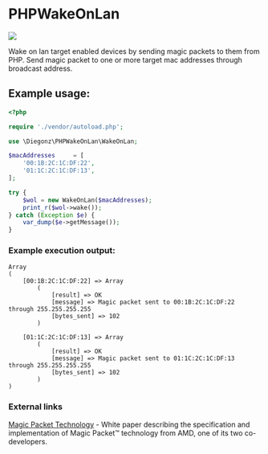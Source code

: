# PHPWakeOnLan

![](https://travis-ci.com/diegonz/PHPWakeOnLan.svg?branch=master)

Wake on lan target enabled devices by sending magic packets to them from PHP.
Send magic packet to one or more target mac addresses through broadcast address.

## Example usage:

```php
<?php

require './vendor/autoload.php';

use \Diegonz\PHPWakeOnLan\WakeOnLan;

$macAddresses     = [
    '00:1B:2C:1C:DF:22',
    '01:1C:2C:1C:DF:13',
];

try {
    $wol = new WakeOnLan($macAddresses);
    print_r($wol->wake());
} catch (Exception $e) {
    var_dump($e->getMessage());
}
```

### Example execution output:

```
Array
(
    [00:1B:2C:1C:DF:22] => Array
        (
            [result] => OK
            [message] => Magic packet sent to 00:1B:2C:1C:DF:22 through 255.255.255.255
            [bytes_sent] => 102
        )

    [01:1C:2C:1C:DF:13] => Array
        (
            [result] => OK
            [message] => Magic packet sent to 01:1C:2C:1C:DF:13 through 255.255.255.255
            [bytes_sent] => 102
        )
)
```

### External links

[Magic Packet Technology](http://support.amd.com/TechDocs/20213.pdf) -
White paper describing the specification and implementation of Magic Packet™
technology from AMD, one of its two co-developers.
